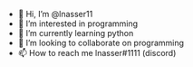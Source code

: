 - 👋 Hi, I’m @lnasser11
- 👀 I’m interested in programming
- 🌱 I’m currently learning python
- 💞️ I’m looking to collaborate on programming
- 📫 How to reach me lnasser#1111 (discord)

<!---
lnasser11/lnasser11 is a ✨ special ✨ repository because its `README.md` (this file) appears on your GitHub profile.
You can click the Preview link to take a look at your changes.
--->
